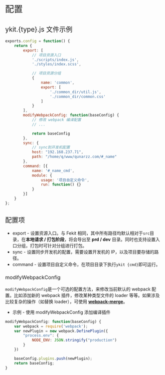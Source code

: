 <h1 style="font-weight: normal"> 配置 </h1>

<h2 style="font-weight: normal"> ykit.{type}.js 文件示例 </h2>

```js
exports.config = function() {
    return {
        export: [
            // 项目资源入口
            './scripts/index.js',
            './styles/index.scss',

            // 项目资源分组
            {
                name: 'common',
                export: [
                    './common_dir/util.js',
                    './common_dir/common.css'
                ]
            }
        ],
        modifyWebpackConfig: function(baseConfig) {
            // 修改 webpack 编译配置
            // ...

            return baseConfig
        },
        sync: {
            // sync到开发机配置
            host: "192.168.237.71",
            path: "/home/q/www/qunarzz.com/#_name"
        },
        command: [{
            name: '#_name_cmd',
            module: {
                usage: '项目自定义命令',
                run: function() {}
            }
        }]
    }
};

```

<h2 style="font-weight: normal"> 配置项 </h2>

- export - 设置资源入口。与 Fekit 相同，其中所有路径均默认相对于`src`目录，在**本地请求 / 打包阶段**，将会导出至 **prd / dev** 目录。同时也支持设置入口分组，打包时可针对分组进行打包。
- sync - 设置同步开发机的配置，需要设置开发机的 IP，以及项目要存储的路径。
- command - 设置项目自定义命令，在项目目录下执行`ykit {cmd}`即可运行。

<h3 style="font-weight: normal"> modifyWebpackConfig </h3>

`modifyWebpackConfig`是一个可选的配置方法，来修改当前默认的 webpack 配置。比如添加新的 webpack 插件，修改某种类型文件的 loader 等等。如果涉及比较复杂的操作（如替换 loader），可使用 **[webpack-merge][2]**。

- 示例 - 使用 modifyWebpackConfig 添加编译插件

```js
modifyWebpackConfig: function(baseConfig) {
    var webpack = require('webpack');
    var newPlugin = new webpack.DefinePlugin({
        "process.env": {
            NODE_ENV: JSON.stringify("production")
        }
    })

    baseConfig.plugins.push(newPlugin);
    return baseConfig;
}
```

[1]: https://webpack.github.io/docs/configuration.html
[2]: https://github.com/survivejs/webpack-merge
